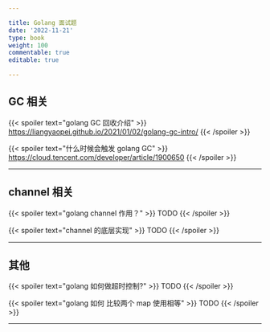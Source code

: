 ```yaml
---

title: Golang 面试题
date: '2022-11-21'
type: book
weight: 100
commentable: true
editable: true

---
```


## GC 相关

{{< spoiler text="golang GC 回收介绍" >}}
https://liangyaopei.github.io/2021/01/02/golang-gc-intro/
{{< /spoiler >}}

{{< spoiler text="什么时候会触发 golang GC" >}}
https://cloud.tencent.com/developer/article/1900650
{{< /spoiler >}}

---

## channel 相关

{{< spoiler text="golang channel 作用？" >}}
TODO
{{< /spoiler >}}

{{< spoiler text="channel 的底层实现" >}}
TODO
{{< /spoiler >}}

---

## 其他

{{< spoiler text="golang 如何做超时控制?" >}}
TODO
{{< /spoiler >}}

{{< spoiler text="golang 如何 比较两个 map 使用相等" >}}
TODO
{{< /spoiler >}}

---